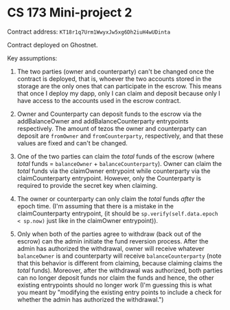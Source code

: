# CS 173 Mini-project 2

Contract address: `KT18r1q7Urm1WwyxJw5xg6Dh2iuH4wUDinta`

Contract deployed on Ghostnet.

Key assumptions:

1. The two parties (owner and counterparty) can't be changed once the contract is deployed, that is, whoever the two accounts stored in the storage are the only ones that can participate in the escrow. This means that once I deploy my dapp, only I can claim and deposit because only I have access to the accounts used in the escrow contract.

2. Owner and Counterparty can deposit funds to the escrow via the addBalanceOwner and addBalanceCounterparty entrypoints respectively. The amount of tezos the owner and counterparty can deposit are `fromOwner` and `fromCounterparty`, respectively, and that these values are fixed and can't be changed.

3. One of the two parties can claim the _total_ funds of the escrow (where _total_ funds = `balanceOwner` + `balanceCounterparty`). Owner can claim the _total_ funds via the claimOwner entrypoint while counterparty via the claimCounterparty entrypoint. However, only the Counterparty is required to provide the secret key when claiming.

4. The owner or counterparty can only claim the _total_ funds _after_ the epoch time. (I'm assuming that there is a mistake in the claimCounterparty entrypoint, (it should be `sp.verify(self.data.epoch < sp.now)` just like in the claimOwner entrypoint)).

5. Only when both of the parties agree to withdraw (back out of the escrow) can the admin initiate the fund reversion process. After the admin has authorized the withdrawal, owner will receive whatever `balanceOwner` is and counterparty will receive `balanceCounterparty` (note that this behavior is different from claiming, because claiming claims the _total_ funds). Moreover, after the withdrawal was authorized, both parties can no longer deposit funds nor claim the funds and hence, the other existing entrypoints should no longer work (I'm guessing this is what you meant by "modifying the existing entry points to include a check for whether the admin has authorized the withdrawal.")
